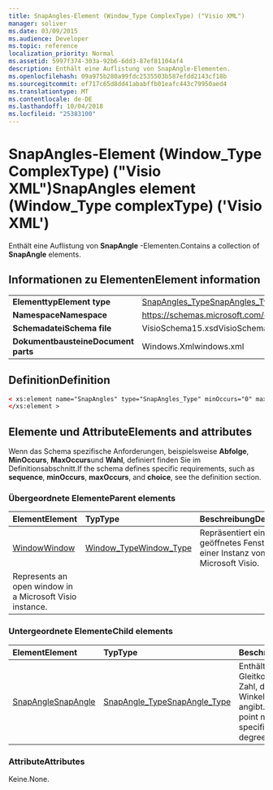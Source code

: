 ```yaml
---
title: SnapAngles-Element (Window_Type ComplexType) ("Visio XML")
manager: soliver
ms.date: 03/09/2015
ms.audience: Developer
ms.topic: reference
localization_priority: Normal
ms.assetid: 5997f374-303a-92b6-6dd3-87ef81104af4
description: Enthält eine Auflistung von SnapAngle-Elementen.
ms.openlocfilehash: 09a975b280a99fdc2535503b587efdd2143cf18b
ms.sourcegitcommit: ef717c65d8dd41ababffb01eafc443c79950aed4
ms.translationtype: MT
ms.contentlocale: de-DE
ms.lasthandoff: 10/04/2018
ms.locfileid: "25383100"
---
```

# <a name="snapangles-element-windowtype-complextype-visio-xml"></a><span data-ttu-id="e3fd2-103">SnapAngles-Element (Window_Type ComplexType) ("Visio XML")</span><span class="sxs-lookup"><span data-stu-id="e3fd2-103">SnapAngles element (Window_Type complexType) ('Visio XML')</span></span>

<span data-ttu-id="e3fd2-104">Enthält eine Auflistung von **SnapAngle** -Elementen.</span><span class="sxs-lookup"><span data-stu-id="e3fd2-104">Contains a collection of **SnapAngle** elements.</span></span> 
  
## <a name="element-information"></a><span data-ttu-id="e3fd2-105">Informationen zu Elementen</span><span class="sxs-lookup"><span data-stu-id="e3fd2-105">Element information</span></span>

|||
|:-----|:-----|
|<span data-ttu-id="e3fd2-106">**Elementtyp**</span><span class="sxs-lookup"><span data-stu-id="e3fd2-106">**Element type**</span></span> <br/> |[<span data-ttu-id="e3fd2-107">SnapAngles_Type</span><span class="sxs-lookup"><span data-stu-id="e3fd2-107">SnapAngles_Type</span></span>](snapangles_type-complextypevisio-xml.md) <br/> |
|<span data-ttu-id="e3fd2-108">**Namespace**</span><span class="sxs-lookup"><span data-stu-id="e3fd2-108">**Namespace**</span></span> <br/> |https://schemas.microsoft.com/office/visio/2012/main  <br/> |
|<span data-ttu-id="e3fd2-109">**Schemadatei**</span><span class="sxs-lookup"><span data-stu-id="e3fd2-109">**Schema file**</span></span> <br/> |<span data-ttu-id="e3fd2-110">VisioSchema15.xsd</span><span class="sxs-lookup"><span data-stu-id="e3fd2-110">VisioSchema15.xsd</span></span>  <br/> |
|<span data-ttu-id="e3fd2-111">**Dokumentbausteine**</span><span class="sxs-lookup"><span data-stu-id="e3fd2-111">**Document parts**</span></span> <br/> |<span data-ttu-id="e3fd2-112">Windows.Xml</span><span class="sxs-lookup"><span data-stu-id="e3fd2-112">windows.xml</span></span>  <br/> |
   
## <a name="definition"></a><span data-ttu-id="e3fd2-113">Definition</span><span class="sxs-lookup"><span data-stu-id="e3fd2-113">Definition</span></span>

```XML
< xs:element name="SnapAngles" type="SnapAngles_Type" minOccurs="0" maxOccurs="1" >
</xs:element >
```

## <a name="elements-and-attributes"></a><span data-ttu-id="e3fd2-114">Elemente und Attribute</span><span class="sxs-lookup"><span data-stu-id="e3fd2-114">Elements and attributes</span></span>

<span data-ttu-id="e3fd2-115">Wenn das Schema spezifische Anforderungen, beispielsweise **Abfolge**, **MinOccurs**, **MaxOccurs**und **Wahl**, definiert finden Sie im Definitionsabschnitt.</span><span class="sxs-lookup"><span data-stu-id="e3fd2-115">If the schema defines specific requirements, such as **sequence**, **minOccurs**, **maxOccurs**, and **choice**, see the definition section.</span></span> 
  
### <a name="parent-elements"></a><span data-ttu-id="e3fd2-116">Übergeordnete Elemente</span><span class="sxs-lookup"><span data-stu-id="e3fd2-116">Parent elements</span></span>

|<span data-ttu-id="e3fd2-117">**Element**</span><span class="sxs-lookup"><span data-stu-id="e3fd2-117">**Element**</span></span>|<span data-ttu-id="e3fd2-118">**Typ**</span><span class="sxs-lookup"><span data-stu-id="e3fd2-118">**Type**</span></span>|<span data-ttu-id="e3fd2-119">**Beschreibung**</span><span class="sxs-lookup"><span data-stu-id="e3fd2-119">**Description**</span></span>|
|:-----|:-----|:-----|
|[<span data-ttu-id="e3fd2-120">Window</span><span class="sxs-lookup"><span data-stu-id="e3fd2-120">Window</span></span>](window-element-windows_type-complextypevisio-xml.md) <br/> |[<span data-ttu-id="e3fd2-121">Window_Type</span><span class="sxs-lookup"><span data-stu-id="e3fd2-121">Window_Type</span></span>](window_type-complextypevisio-xml.md) <br/> |<span data-ttu-id="e3fd2-122">Repräsentiert ein geöffnetes Fenster in einer Instanz von Microsoft Visio.
</span><span class="sxs-lookup"><span data-stu-id="e3fd2-122">Represents an open window in a Microsoft Visio instance.</span></span>  <br/> |
   
### <a name="child-elements"></a><span data-ttu-id="e3fd2-123">Untergeordnete Elemente</span><span class="sxs-lookup"><span data-stu-id="e3fd2-123">Child elements</span></span>

|<span data-ttu-id="e3fd2-124">**Element**</span><span class="sxs-lookup"><span data-stu-id="e3fd2-124">**Element**</span></span>|<span data-ttu-id="e3fd2-125">**Typ**</span><span class="sxs-lookup"><span data-stu-id="e3fd2-125">**Type**</span></span>|<span data-ttu-id="e3fd2-126">**Beschreibung**</span><span class="sxs-lookup"><span data-stu-id="e3fd2-126">**Description**</span></span>|
|:-----|:-----|:-----|
|[<span data-ttu-id="e3fd2-127">SnapAngle</span><span class="sxs-lookup"><span data-stu-id="e3fd2-127">SnapAngle</span></span>](snapangle-element-snapangles_type-complextypevisio-xml.md) <br/> |[<span data-ttu-id="e3fd2-128">SnapAngle_Type</span><span class="sxs-lookup"><span data-stu-id="e3fd2-128">SnapAngle_Type</span></span>](snapangle_type-complextypevisio-xml.md) <br/> |<span data-ttu-id="e3fd2-129">Enthält einen Gleitkommawert zeigen Zahl, die einen Snap Winkel in Grad angibt.</span><span class="sxs-lookup"><span data-stu-id="e3fd2-129">Contains a floating point number that specifies a snap angle in degrees.</span></span>  <br/> |
   
### <a name="attributes"></a><span data-ttu-id="e3fd2-130">Attribute</span><span class="sxs-lookup"><span data-stu-id="e3fd2-130">Attributes</span></span>

<span data-ttu-id="e3fd2-131">Keine.</span><span class="sxs-lookup"><span data-stu-id="e3fd2-131">None.</span></span>
  

